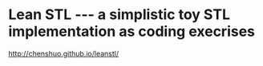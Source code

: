 # Lean STL --- a simplistic toy STL implementation as coding execrises

http://chenshuo.github.io/leanstl/
